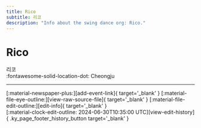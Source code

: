 ```yaml
---
title: Rico
subtitle: 리코
description: "Info about the swing dance org: Rico."
---
```


# Rico

리코  
:fontawesome-solid-location-dot: Cheongju  


---

<div class="ky_page_footer" markdown>
<div class="ky_page_footer_trailing" markdown="span">
[:material-newspaper-plus:][add-event-link]{ target='_blank' }
[:material-file-eye-outline:][view-raw-source-file]{ target='_blank' }
[:material-file-edit-outline:][edit-info]{ target='_blank' }
</div>
<div class="ky_page_footer_leading" markdown="span">
[:material-clock-edit-outline: 2024-06-30T10:35:00 UTC][view-edit-history]{ .ky_page_footer_history_button target='_blank' }
</div>
</div>

[add-event-link]: https://github.com/swingdance/events/issues/new?assignees=&labels=add+event&projects=&template=02-add_entity.yml&title=%5Bko_KR%5D%20%3CName%3E&region=ko_KR&province=Cheongju&city=Cheongju&org_id=rico "Add Event"
[view-raw-source-file]: https://github.com/swingdance/orgs/blob/main/ko_KR/rico.json "View Raw Source File"
[edit-info]: https://github.com/swingdance/orgs/issues/new?assignees=&labels=update+org&projects=&template=03-update_entity.yml&title=%5Bko_KR%5D%20Rico&region=ko_KR&id=rico&name=Rico "Edit Info"

[view-edit-history]: https://github.com/swingdance/orgs/commits/main/ko_KR/rico.json "View Edit History"
